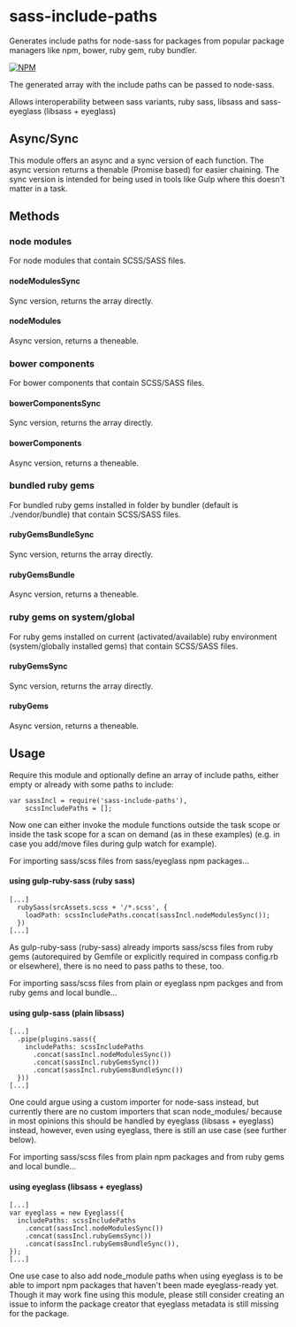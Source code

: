 # sass-include-paths
Generates include paths for node-sass for packages from popular package managers like npm, bower, ruby gem, ruby bundler.

[![NPM](https://nodei.co/npm/sass-include-paths.png?downloads=true&downloadRank=true&stars=true)](https://nodei.co/npm/sass-include-paths/)

The generated array with the include paths can be passed to node-sass.

Allows interoperability between sass variants, ruby sass, libsass and sass-eyeglass (libsass + eyeglass)


Async/Sync
----------
This module offers an async and a sync version of each function.
The async version returns a thenable (Promise based) for easier chaining.
The sync version is intended for being used in tools like Gulp where this doesn't matter in a task.


Methods
-------

### node modules
For node modules that contain SCSS/SASS files.

#### nodeModulesSync
Sync version, returns the array directly.

#### nodeModules
Async version, returns a theneable.



### bower components
For bower components that contain SCSS/SASS files.

#### bowerComponentsSync
Sync version, returns the array directly.

#### bowerComponents
Async version, returns a theneable.



### bundled ruby gems
For bundled ruby gems installed in folder by bundler (default is ./vendor/bundle) that contain SCSS/SASS files.

#### rubyGemsBundleSync
Sync version, returns the array directly.

#### rubyGemsBundle
Async version, returns a theneable.



### ruby gems on system/global
For ruby gems installed on current (activated/available) ruby environment (system/globally installed gems) that contain SCSS/SASS files.

#### rubyGemsSync
Sync version, returns the array directly.

#### rubyGems
Async version, returns a theneable.



Usage
-----

Require this module and optionally define an array of include paths, 
either empty or already with some paths to include:
````
var sassIncl = require('sass-include-paths'),
    scssIncludePaths = [];
````

Now one can either invoke the module functions outside the task scope 
or inside the task scope for a scan on demand (as in these examples) 
(e.g. in case you add/move files during gulp watch for example).


For importing sass/scss files from sass/eyeglass npm packages...
#### using gulp-ruby-sass (ruby sass)
````
[...]
  rubySass(srcAssets.scss + '/*.scss', {
    loadPath: scssIncludePaths.concat(sassIncl.nodeModulesSync());
  })
[...]
````
As gulp-ruby-sass (ruby-sass) already imports sass/scss files from ruby gems 
(autorequired by Gemfile or explicitly required in compass config.rb or elsewhere), 
there is no need to pass paths to these, too.


For importing sass/scss files from plain or eyeglass npm packges and from ruby gems and local bundle...
#### using gulp-sass (plain libsass)
````
[...]
  .pipe(plugins.sass({
    includePaths: scssIncludePaths
      .concat(sassIncl.nodeModulesSync())
      .concat(sassIncl.rubyGemsSync())
      .concat(sassIncl.rubyGemsBundleSync())
  }))
[...]
````
One could argue using a custom importer for node-sass instead, but currently there are no custom importers 
that scan node_modules/ because in most opinions this should be handled by eyeglass (libsass + eyeglass) instead, 
however, even using eyeglass, there is still an use case (see further below).


For importing sass/scss files from plain npm packages and from ruby gems and local bundle...
#### using eyeglass (libsass + eyeglass) 
````
[...]
var eyeglass = new Eyeglass({
  includePaths: scssIncludePaths
    .concat(sassIncl.nodeModulesSync())
    .concat(sassIncl.rubyGemsSync())
    .concat(sassIncl.rubyGemsBundleSync()),
});
[...]
````
One use case to also add node_module paths when using eyeglass 
is to be able to import npm packages that haven't been made eyeglass-ready yet.
Though it may work fine using this module, please still consider creating an issue 
to inform the package creator that eyeglass metadata is still missing for the package.
